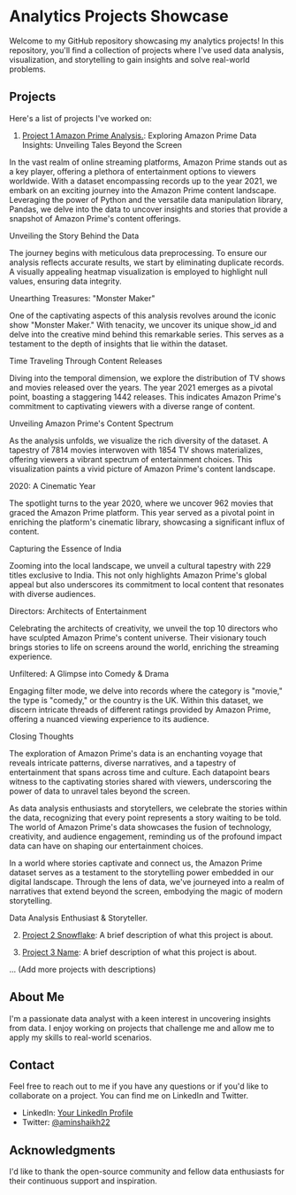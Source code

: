 # Analytics Projects Showcase

Welcome to my GitHub repository showcasing my analytics projects! In this repository, you'll find a collection of projects where I've used data analysis, visualization, and storytelling to gain insights and solve real-world problems.

## Projects

Here's a list of projects I've worked on:

1. [Project 1 Amazon Prime Analysis.](link-to-project1-folder): Exploring Amazon Prime Data Insights: Unveiling Tales Beyond the Screen

In the vast realm of online streaming platforms, Amazon Prime stands out as a key player, offering a plethora of entertainment options to viewers worldwide. With a dataset encompassing records up to the year 2021, we embark on an exciting journey into the Amazon Prime content landscape. Leveraging the power of Python and the versatile data manipulation library, Pandas, we delve into the data to uncover insights and stories that provide a snapshot of Amazon Prime's content offerings.

Unveiling the Story Behind the Data

The journey begins with meticulous data preprocessing. To ensure our analysis reflects accurate results, we start by eliminating duplicate records. A visually appealing heatmap visualization is employed to highlight null values, ensuring data integrity.

Unearthing Treasures: "Monster Maker"

One of the captivating aspects of this analysis revolves around the iconic show "Monster Maker." With tenacity, we uncover its unique show_id and delve into the creative mind behind this remarkable series. This serves as a testament to the depth of insights that lie within the dataset.

Time Traveling Through Content Releases

Diving into the temporal dimension, we explore the distribution of TV shows and movies released over the years. The year 2021 emerges as a pivotal point, boasting a staggering 1442 releases. This indicates Amazon Prime's commitment to captivating viewers with a diverse range of content.

Unveiling Amazon Prime's Content Spectrum

As the analysis unfolds, we visualize the rich diversity of the dataset. A tapestry of 7814 movies interwoven with 1854 TV shows materializes, offering viewers a vibrant spectrum of entertainment choices. This visualization paints a vivid picture of Amazon Prime's content landscape.

2020: A Cinematic Year

The spotlight turns to the year 2020, where we uncover 962 movies that graced the Amazon Prime platform. This year served as a pivotal point in enriching the platform's cinematic library, showcasing a significant influx of content.

Capturing the Essence of India

Zooming into the local landscape, we unveil a cultural tapestry with 229 titles exclusive to India. This not only highlights Amazon Prime's global appeal but also underscores its commitment to local content that resonates with diverse audiences.

Directors: Architects of Entertainment

Celebrating the architects of creativity, we unveil the top 10 directors who have sculpted Amazon Prime's content universe. Their visionary touch brings stories to life on screens around the world, enriching the streaming experience.

Unfiltered: A Glimpse into Comedy & Drama

Engaging filter mode, we delve into records where the category is "movie," the type is "comedy," or the country is the UK. Within this dataset, we discern intricate threads of different ratings provided by Amazon Prime, offering a nuanced viewing experience to its audience.

Closing Thoughts

The exploration of Amazon Prime's data is an enchanting voyage that reveals intricate patterns, diverse narratives, and a tapestry of entertainment that spans across time and culture. Each datapoint bears witness to the captivating stories shared with viewers, underscoring the power of data to unravel tales beyond the screen.

As data analysis enthusiasts and storytellers, we celebrate the stories within the data, recognizing that every point represents a story waiting to be told. The world of Amazon Prime's data showcases the fusion of technology, creativity, and audience engagement, reminding us of the profound impact data can have on shaping our entertainment choices.

In a world where stories captivate and connect us, the Amazon Prime dataset serves as a testament to the storytelling power embedded in our digital landscape. Through the lens of data, we've journeyed into a realm of narratives that extend beyond the screen, embodying the magic of modern storytelling.

Data Analysis Enthusiast & Storyteller.

2. [Project 2 Snowflake](link-to-project2-folder): A brief description of what this project is about.

3. [Project 3 Name](link-to-project3-folder): A brief description of what this project is about.

... (Add more projects with descriptions)

## About Me

I'm a passionate data analyst with a keen interest in uncovering insights from data. I enjoy working on projects that challenge me and allow me to apply my skills to real-world scenarios.

## Contact

Feel free to reach out to me if you have any questions or if you'd like to collaborate on a project. You can find me on LinkedIn and Twitter.

- LinkedIn: [Your LinkedIn Profile](https://www.linkedin.com/in/amin-shaikh22)
- Twitter: [@aminshaikh22](https://twitter.com/aminshaikh22)

## Acknowledgments

I'd like to thank the open-source community and fellow data enthusiasts for their continuous support and inspiration.


